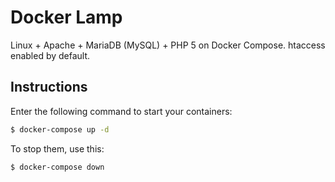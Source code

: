 
# Docker Lamp
Linux + Apache + MariaDB (MySQL) + PHP 5 on Docker Compose. htaccess enabled by default.

## Instructions

Enter the following command to start your containers:
```bash
$ docker-compose up -d
```

To stop them, use this:
```bash
$ docker-compose down
```
